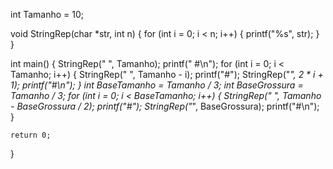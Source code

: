 
int Tamanho = 10;

void StringRep(char *str, int n)
{
    for (int i = 0; i < n; i++)
    {
        printf("%s", str);
    }
}

int main()
{
    StringRep(" ", Tamanho);
    printf(" #\n");
    for (int i = 0; i < Tamanho; i++)
    {
        StringRep(" ", Tamanho - i);
        printf("#");
        StringRep("*", 2 * i + 1);
        printf("#\n");
    }
    int BaseTamanho = Tamanho / 3;
    int BaseGrossura = Tamanho / 3;
    for (int i = 0; i < BaseTamanho; i++)
    {
        StringRep(" ", Tamanho - BaseGrossura / 2);
        printf("#");
        StringRep("*", BaseGrossura);
        printf("#\n");
    }

    return 0;
}
